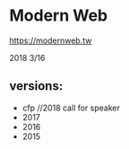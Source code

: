 # Modern Web 

https://modernweb.tw

2018 3/16

## versions:
- cfp //2018 call for speaker
- 2017
- 2016
- 2015
